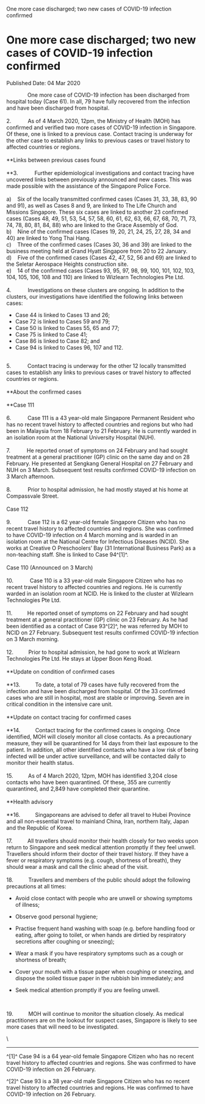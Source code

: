 One more case discharged; two new cases of COVID-19 infection confirmed

One more case discharged; two new cases of COVID-19 infection confirmed
=======================================================================

Published Date: 04 Mar 2020

              One more case of COVID-19 infection has been discharged
from hospital today (Case 61). In all, 79 have fully recovered from the
infection and have been discharged from hospital.\
\
2.           As of 4 March 2020, 12pm, the Ministry of Health (MOH) has
confirmed and verified two more cases of COVID-19 infection in
Singapore. Of these, one is linked to a previous case. Contact tracing
is underway for the other case to establish any links to previous cases
or travel history to affected countries or regions.\
\
**Links between previous cases found\
\
**3.           Further epidemiological investigations and contact
tracing have uncovered links between previously announced and new cases.
This was made possible with the assistance of the Singapore Police
Force.\
\
a)    Six of the locally transmitted confirmed cases (Cases 31, 33, 38,
83, 90 and 91), as well as Cases 8 and 9, are linked to The Life Church
and Missions Singapore. These six cases are linked to another 23
confirmed cases (Cases 48, 49, 51, 53, 54, 57, 58, 60, 61, 62, 63, 66,
67, 68, 70, 71, 73, 74, 78, 80, 81, 84, 88) who are linked to the Grace
Assembly of God.\
b)    Nine of the confirmed cases (Cases 19, 20, 21, 24, 25, 27, 28, 34
and 40) are linked to Yong Thai Hang.\
c)    Three of the confirmed cases (Cases 30, 36 and 39) are linked to
the business meeting held at Grand Hyatt Singapore from 20 to 22
January.\
d)    Five of the confirmed cases (Cases 42, 47, 52, 56 and 69) are
linked to the Seletar Aerospace Heights construction site.\
e)    14 of the confirmed cases (Cases 93, 95, 97, 98, 99, 100, 101,
102, 103, 104, 105, 106, 108 and 110) are linked to Wizlearn
Technologies Pte Ltd.\
\
4.           Investigations on these clusters are ongoing. In addition
to the clusters, our investigations have identified the following links
between cases:

-   Case 44 is linked to Cases 13 and 26;
-   Case 72 is linked to Cases 59 and 79;
-   Case 50 is linked to Cases 55, 65 and 77;
-   Case 75 is linked to Case 41;
-   Case 86 is linked to Case 82; and
-   Case 94 is linked to Cases 96, 107 and 112.

\
5.           Contact tracing is underway for the other 12 locally
transmitted cases to establish any links to previous cases or travel
history to affected countries or regions.\
\
**About the confirmed cases\
\
**Case 111\
\
6.           Case 111 is a 43 year-old male Singapore Permanent Resident
who has no recent travel history to affected countries and regions but
who had been in Malaysia from 18 February to 21 February. He is
currently warded in an isolation room at the National University
Hospital (NUH).\
\
7.           He reported onset of symptoms on 24 February and had sought
treatment at a general practitioner (GP) clinic on the same day and on
28 February. He presented at Sengkang General Hospital on 27 February
and NUH on 3 March. Subsequent test results confirmed COVID-19 infection
on 3 March afternoon.\
\
8.           Prior to hospital admission, he had mostly stayed at his
home at Compassvale Street.\
\
Case 112\
\
9.           Case 112 is a 62 year-old female Singapore Citizen who has
no recent travel history to affected countries and regions. She was
confirmed to have COVID-19 infection on 4 March morning and is warded in
an isolation room at the National Centre for Infectious Diseases (NCID).
She works at Creative O Preschoolers’ Bay (31 International Business
Park) as a non-teaching staff. She is linked to Case 94^\[1\]^.\
\
Case 110 (Announced on 3 March)\
\
10.           Case 110 is a 33 year-old male Singapore Citizen who has
no recent travel history to affected countries and regions. He is
currently warded in an isolation room at NCID. He is linked to the
cluster at Wizlearn Technologies Pte Ltd.\
\
11.          He reported onset of symptoms on 22 February and had sought
treatment at a general practitioner (GP) clinic on 23 February. As he
had been identified as a contact of Case 93^\[2\]^, he was referred by
MOH to NCID on 27 February. Subsequent test results confirmed COVID-19
infection on 3 March morning.\
\
12.          Prior to hospital admission, he had gone to work at
Wizlearn Technologies Pte Ltd. He stays at Upper Boon Keng Road.\
\
**Update on condition of confirmed cases\
\
**13.          To date, a total of 79 cases have fully recovered from
the infection and have been discharged from hospital. Of the 33
confirmed cases who are still in hospital, most are stable or improving.
Seven are in critical condition in the intensive care unit.\
\
**Update on contact tracing for confirmed cases\
\
**14.          Contact tracing for the confirmed cases is ongoing. Once
identified, MOH will closely monitor all close contacts. As a
precautionary measure, they will be quarantined for 14 days from their
last exposure to the patient. In addition, all other identified contacts
who have a low risk of being infected will be under active surveillance,
and will be contacted daily to monitor their health status.\
\
15.          As of 4 March 2020, 12pm, MOH has identified 3,204 close
contacts who have been quarantined. Of these, 355 are currently
quarantined, and 2,849 have completed their quarantine.\
\
**Health advisory\
\
**16.          Singaporeans are advised to defer all travel to Hubei
Province and all non-essential travel to mainland China, Iran, northern
Italy, Japan and the Republic of Korea.\
\
17.          All travellers should monitor their health closely for two
weeks upon return to Singapore and seek medical attention promptly if
they feel unwell. Travellers should inform their doctor of their travel
history. If they have a fever or respiratory symptoms (e.g. cough,
shortness of breath), they should wear a mask and call the clinic ahead
of the visit.\
\
18.          Travellers and members of the public should adopt the
following precautions at all times:

-   Avoid close contact with people who are unwell or showing symptoms
    of illness;
-   Observe good personal hygiene;
-   Practise frequent hand washing with soap (e.g. before handling food
    or eating, after going to toilet, or when hands are dirtied by
    respiratory secretions after coughing or sneezing);
-   Wear a mask if you have respiratory symptoms such as a cough or
    shortness of breath;
-   Cover your mouth with a tissue paper when coughing or sneezing, and
    dispose the soiled tissue paper in the rubbish bin immediately; and
-   Seek medical attention promptly if you are feeling unwell.

     

19.          MOH will continue to monitor the situation closely. As
medical practitioners are on the lookout for suspect cases, Singapore is
likely to see more cases that will need to be investigated.

<div>

\

------------------------------------------------------------------------

<div id="ftn1">

^\[1\]^ Case 94 is a 64 year-old female Singapore Citizen who has no
recent travel history to affected countries and regions. She was
confirmed to have COVID-19 infection on 26 February.

</div>

<div id="ftn2">

^\[2\]^ Case 93 is a 38 year-old male Singapore Citizen who has no
recent travel history to affected countries and regions. He was
confirmed to have COVID-19 infection on 26 February.

</div>

</div>
